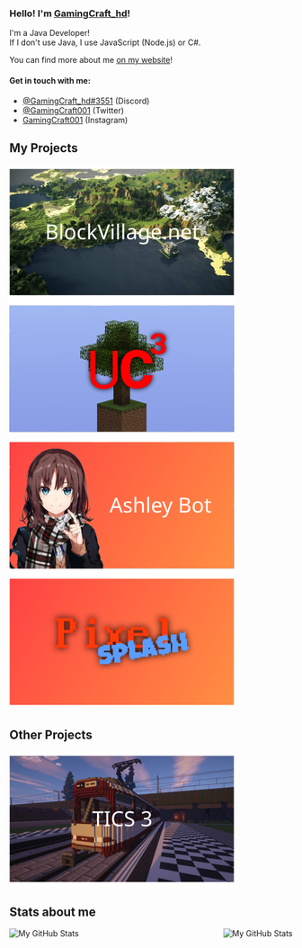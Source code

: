 ### Hello! I'm [GamingCraft_hd](https://www.gamingcraft.de/)!
I'm a Java Developer!<br>
If I don't use Java, I use JavaScript (Node.js) or C#.<br>

You can find more about me [on my website](https://www.gamingcraft.de/)!

#### Get in touch with me:
- [@GamingCraft_hd#3551](https://www.discord.com/) (Discord)
- [@GamingCraft001](https://www.twitter.com/gamingcraft001) (Twitter)
- [GamingCraft001](https://www.instagram.com/gamingcraft001) (Instagram)

## My Projects
![BlockVillage.net](./svg/BlockVillage.svg) ![Utility-Client³](./svg/UtilityClient.svg) ![Ashley-Bot](./svg/AshleyBot.svg) ![PixelSplash](./svg/PixelSplash.svg)
<!-- MP-Test Design is missing, but it isn't a "real" game so I'll be leaving the game out for now. -->

## Other Projects
![TICS 3 by Trainsa](./svg/TICS3.svg)

## Stats about me
<img align="left" alt="My GitHub Stats" src="https://github-readme-stats.vercel.app/api/top-langs/?username=gamingcrafthd&show_icons=true&hide_border=true&title_color=fff&text_color=fff&icon_color=fff&bg_color=30,ff4343,ff8f43" />
    <img align="right" alt="My GitHub Stats" src="https://github-readme-stats.vercel.app/api?username=gamingcrafthd&show_icons=true&hide_border=true&title_color=fff&text_color=fff&icon_color=fff&bg_color=30,ff4343,ff8f43" />
